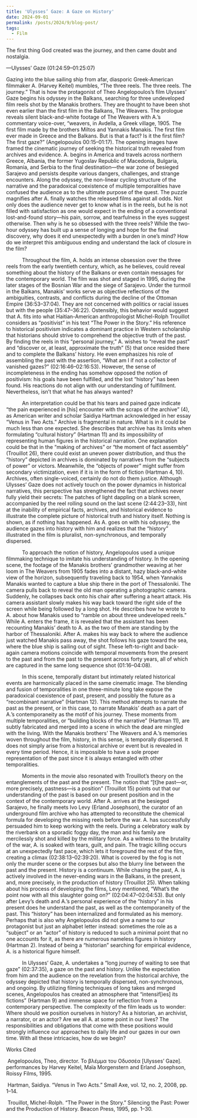 ```yaml
---
title: 'Ulysses’ Gaze: A Gaze on History'
date: 2024-09-01
permalink: /posts/2024/9/blog-post/
tags:
  - Film
---
```

<!-- wp:paragraph -->
<p>The first thing God created was the journey, and then came doubt and nostalgia.
  
––Ulysses’ Gaze (01:24:59–01:25:07)</p>
  
<p>​Gazing into the blue sailing ship from afar, diasporic Greek-American filmmaker A. (Harvey Keitel) mumbles, “The three reels. The three reels. The journey.” That is how the protagonist of Theo Angelopoulos’s film Ulysses’ Gaze begins his odyssey in the Balkans, searching for three undeveloped film reels shot by the Manakis brothers. They are thought to have been shot even earlier than the first film in the Balkans, The Weavers. The prologue reveals silent black-and-white footage of The Weavers with A.’s commentary voice-over, “weavers, in Avdella, a Greek village, 1905. The first film made by the brothers Miltos and Yannakis Manakis. The first film ever made in Greece and the Balkans. But is that a fact? Is it the first film? The first gaze?” (Angelopoulos 00:15–01:17). The opening images have framed the cinematic journey of seeking the historical truth revealed from archives and evidence. A. begins in America and travels across northern Greece, Albania, the former Yugoslav Republic of Macedonia, Bulgaria, Romania, and Serbia to the final destination—the war zone of besieged Sarajevo and persists despite various dangers, challenges, and strange encounters. Along the odyssey, the non-linear cycling structure of the narrative and the paradoxical coexistence of multiple temporalities have confused the audience as to the ultimate purpose of the quest. The puzzle magnifies after A. finally watches the released films against all odds. Not only does the audience never get to know what is in the reels, but he is not filled with satisfaction as one would expect in the ending of a conventional lost-and-found story—his pain, sorrow, and tearfulness in the eyes suggest otherwise. Then why is he so obsessed with the three reels? While the two-hour odyssey has built up a sense of longing and hope for the final discovery, why does it end unexpectedly with a burden in one’s mind? How do we interpret this ambiguous ending and understand the lack of closure in the film?</p>
<p>&nbsp;&nbsp;&nbsp;&nbsp;&nbsp;&nbsp;&nbsp;&nbsp;&nbsp;&nbsp;&nbsp;Throughout the film, A. holds an intense obsession over the three reels from the early twentieth century, which, as he believes, could reveal something about the history of the Balkans or even contain messages for the contemporary world. The film was shot and staged in 1995, during the later stages of the Bosnian War and the siege of Sarajevo. Under the turmoil in the Balkans, Manakis’ works serve as objective reflections of the ambiguities, contrasts, and conflicts during the decline of the Ottoman Empire (36:53–37:04). They are not concerned with politics or racial issues but with the people (35:47–36:22). Ostensibly, this behavior would suggest that A. fits into what Haitian-American anthropologist Michel-Rolph Trouillot considers as “positivist” in his text “The Power in the Story.” His reference to historical positivism indicates a dominant practice in Western scholarship that historians should strive to comprehend the objective truth of the past. By finding the reels in this “personal journey,” A. wishes to “reveal the past” and “discover or, at least, approximate the truth” (5) that once resided there and to complete the Balkans’ history. He even emphasizes his role of assembling the past with the assertion, “What am I if not a collector of vanished gazes?” (02:16:46–02:16:53). However, the sense of incompleteness in the ending has somehow opposed the notion of positivism: his goals have been fulfilled, and the lost “history” has been found. His reactions do not align with our understanding of fulfillment. Nevertheless, isn’t that what he has always wanted?</p>
<p>&nbsp;&nbsp;&nbsp;&nbsp;&nbsp;&nbsp;&nbsp;&nbsp;&nbsp;&nbsp;&nbsp;An interpretation could be that his tears and pained gaze indicate “the pain experienced in [his] encounter with the scraps of the archive” (4), as American writer and scholar Saidiya Hartman acknowledged in her essay “Venus in Two Acts.” Archive is fragmental in nature. What is in it could be much less than one expected. She describes that archive has its limits when formulating “cultural history” (Hartman 11) and its impossibility of representing human figures in the historical narration. One explanation could be that in the “making of archives” or “the moment of fact assembly” (Trouillot 26), there could exist an uneven power distribution, and thus the “history” depicted in archives is dominated by narratives from the “subjects of power” or victors. Meanwhile, the “objects of power” might suffer from secondary victimization, even if it is in the form of fiction (Hartman 4, 10). Archives, often single-voiced, certainly do not do them justice. Although Ulysses’ Gaze does not actively touch on the power dynamics in historical narratives, this perspective has strengthened the fact that archives never fully yield their secrets: The patches of light dappling on a blank screen, accompanied by the reel rolling sound on the last scene (2:44:23–33), hint at the inability of empirical facts, archives, and historical evidence to illustrate the complete picture of historical truth and history itself. Nothing is shown, as if nothing has happened. As A. goes on with his odyssey, the audience gazes into history with him and realizes that the “history” illustrated in the film is pluralist, non-synchronous, and temporally dispersed.</p>
<p>&nbsp;&nbsp;&nbsp;&nbsp;&nbsp;&nbsp;&nbsp;&nbsp;&nbsp;&nbsp;&nbsp;To approach the notion of history, Angelopoulos used a unique filmmaking technique to imitate his understanding of history. In the opening scene, the footage of the Manakis brothers’ grandmother weaving at her loom in The Weavers from 1905 fades into a distant, hazy black-and-white view of the horizon, subsequently traveling back to 1954, when Yannakis Manakis wanted to capture a blue ship there in the port of Thessaloniki. The camera pulls back to reveal the old man operating a photographic camera. Suddenly, he collapses back onto his chair after suffering a heart attack. His camera assistant slowly makes his way back toward the right side of the screen while being followed by a long shot. He describes how he wrote to A. about how Manakis used to “ramble on about three undeveloped reels.” While A. enters the frame, it is revealed that the assistant has been recounting Manakis’ death to A. as the two of them are standing by the harbor of Thessaloniki. After A. makes his way back to where the audience just watched Manakis pass away, the shot follows his gaze toward the sea, where the blue ship is sailing out of sight. These left-to-right and back-again camera motions coincide with temporal movements from the present to the past and from the past to the present across forty years, all of which are captured in the same long sequence shot (01:16–04:08).</p>
<p>&nbsp;&nbsp;&nbsp;&nbsp;&nbsp;&nbsp;&nbsp;&nbsp;&nbsp;&nbsp;&nbsp;In this scene, temporally distant but intimately related historical events are harmonically placed in the same cinematic image. The blending and fusion of temporalities in one three-minute long take expose the paradoxical coexistence of past, present, and possibly the future as a “recombinant narrative” (Hartman 12). This method attempts to narrate the past as the present, or in this case, to narrate Manakis’ death as a part of A.’s contemporaneity as the motif of his journey. These moments from multiple temporalities, or “building blocks of the narrative” (Hartman 11), are subtly fabricated and merged into a scene in which the dead are mingled with the living. With the Manakis brothers’ The Weavers and A.’s memories woven throughout the film, history, in this sense, is temporally dispersed. It does not simply arise from a historical archive or event but is revealed in every time period. Hence, it is impossible to have a sole proper representation of the past since it is always entangled with other temporalities.</p>
<p>&nbsp;&nbsp;&nbsp;&nbsp;&nbsp;&nbsp;&nbsp;&nbsp;&nbsp;&nbsp;&nbsp;Moments in the movie also resonated with Trouillot’s theory on the entanglements of the past and the present. The notion that “[t]he past—or, more precisely, pastness—is a position” (Trouillot 15) points out that our understanding of the past is based on our present position and in the context of the contemporary world. After A. arrives at the besieged Sarajevo, he finally meets Ivo Levy (Erland Josephson), the curator of an underground film archive who has attempted to reconstitute the chemical formula for developing the missing reels before the war. A. has successfully persuaded him to keep working with the reels. During a celebratory walk by the riverbank on a sporadic foggy day, the man and his family are mercilessly shot and killed by the military force. As a witness to the brutality of the war, A. is soaked with tears, guilt, and pain. The tragic killing occurs at an unexpectedly fast pace, which lets it foreground the rest of the film, creating a climax (02:38:13–02:39:20). What is covered by the fog is not only the murder scene or the corpses but also the blurry line between the past and the present. History is a continuum. While chasing the past, A. is actively involved in the never-ending wars in the Balkans, in the present, and, more precisely, in the production of history (Trouillot 25). When talking about his process of developing the films, Levy mentioned, “What’s the point now with all this slaughter going on?” (02:04:47–02:04:53). But only after Levy’s death and A.’s personal experience of the “history” in his present does he understand the past, as well as the contemporaneity of the past. This “history” has been internalized and formulated as his memory. Perhaps that is also why Angelopoulos did not give a name to our protagonist but just an alphabet letter instead: sometimes the role as a “subject” or an “actor” of history is reduced to such a minimal point that no one accounts for it, as there are numerous nameless figures in history (Hartman 2). Instead of being a “historian” searching for empirical evidence, A. is a historical figure himself.</p>
<p>&nbsp;&nbsp;&nbsp;&nbsp;&nbsp;&nbsp;&nbsp;&nbsp;&nbsp;&nbsp;&nbsp;In Ulysses’ Gaze, A. undertakes a “long journey of waiting to see that gaze” (02:37:35), a gaze on the past and history. Unlike the expectation from him and the audience on the revelation from the historical archive, the odyssey depicted that history is temporally dispersed, non-synchronous, and ongoing. By utilizing filming techniques of long takes and merged scenes, Angelopoulos has created an atmosphere that “intensif[ies] its fictions” (Hartman 9) and immense space for reflection from a contemporary perspective. The complexity of the film leads us to wonder: Where should we position ourselves in history? As a historian, an archivist, a narrator, or an actor? Are we all A. at some point in our lives? The responsibilities and obligations that come with these positions would strongly influence our approaches to daily life and our gazes in our own time. With all these intricacies, how do we begin?</p>
<!-- /wp:paragraph -->








<!-- wp:paragraph -->
<p>Works Cited</p>
<!-- /wp:paragraph -->

<!-- wp:paragraph -->
<p>&nbsp;Angelopoulos, Theo, director. Το βλέμμα του Οδυσσέα [Ulysses’ Gaze]. performances by Harvey Keitel, Maïa Morgenstern and Erland Josephson, Roissy Films, 1995.</p>

<p>&nbsp;Hartman, Saidiya. “Venus in Two Acts.” Small Axe, vol. 12, no. 2, 2008, pp. 1–14.</p>

<p>&nbsp;Trouillot, Michel-Rolph. “The Power in the Story.” Silencing the Past: Power and the Production of History. Beacon Press, 1995, pp. 1–30.</p>
<!-- /wp:paragraph -->
